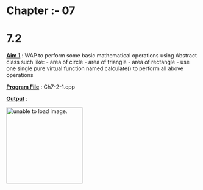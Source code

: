 # Chapter :- 07
# 7.2

<u>**Aim 1**</u> :  WAP to perform some basic mathematical operations
                    using Abstract class such like:
                    - area of circle
                    - area of triangle
                    - area of rectangle
                    - use one single pure virtual function named
                    calculate() to perform all above operations
                    
<u>**Program File**</u> : Ch7-2-1.cpp

<u>**Output**</u> :

<img src="https://user-images.githubusercontent.com/114165239/210800979-0de17b3d-6ae8-4bce-9f94-eedd8d6270e8.PNG" height = "200px" alt = "unable to load image.">
